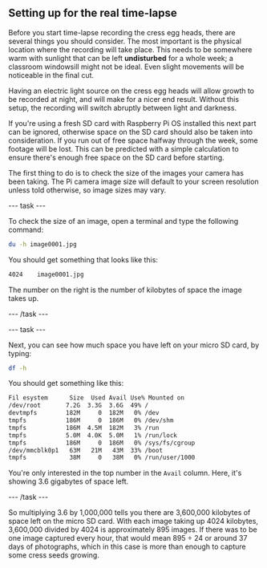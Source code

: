 ## Setting up for the real time-lapse

Before you start time-lapse recording the cress egg heads, there are several things you should consider. The most important is the physical location where the recording will take place. This needs to be somewhere warm with sunlight that can be left **undisturbed** for a whole week; a classroom windowsill might not be ideal. Even slight movements will be noticeable in the final cut.

Having an electric light source on the cress egg heads will allow growth to be recorded at night, and will make for a nicer end result. Without this setup, the recording will switch abruptly between light and darkness.

If you're using a fresh SD card with Raspberry Pi OS installed this next part can be ignored, otherwise space on the SD card should also be taken into consideration. If you run out of free space halfway through the week, some footage will be lost. This can be predicted with a simple calculation to ensure there's enough free space on the SD card before starting.

The first thing to do is to check the size of the images your camera has been taking. The Pi camera image size will default to your screen resolution unless told otherwise, so image sizes may vary.

--- task ---

To check the size of an image, open a terminal and type the following command:

```bash
du -h image0001.jpg
```

You should get something that looks like this:

```bash
4024	image0001.jpg
```

The number on the right is the number of kilobytes of space the image takes up.

--- /task ---

--- task ---

Next, you can see how much space you have left on your micro SD card, by typing:

```bash
df -h
```

You should get something like this:

```bash
Fil esystem      Size  Used Avail Use% Mounted on
/dev/root       7.2G  3.3G  3.6G  49% /
devtmpfs        182M     0  182M   0% /dev
tmpfs           186M     0  186M   0% /dev/shm
tmpfs           186M  4.5M  182M   3% /run
tmpfs           5.0M  4.0K  5.0M   1% /run/lock
tmpfs           186M     0  186M   0% /sys/fs/cgroup
/dev/mmcblk0p1   63M   21M   43M  33% /boot
tmpfs            38M     0   38M   0% /run/user/1000
```

You're only interested in the top number in the `Avail` column. Here, it's showing 3.6 gigabytes of space left.

--- /task ---

So multiplying 3.6 by 1,000,000 tells you there are 3,600,000 kilobytes of space left on the micro SD card. With each image taking up 4024 kilobytes, 3,600,000 divided by 4024 is approximately 895 images. If there was to be one image captured every hour, that would mean 895 ÷ 24 or around 37 days of photographs, which in this case is more than enough to capture some cress seeds growing.

